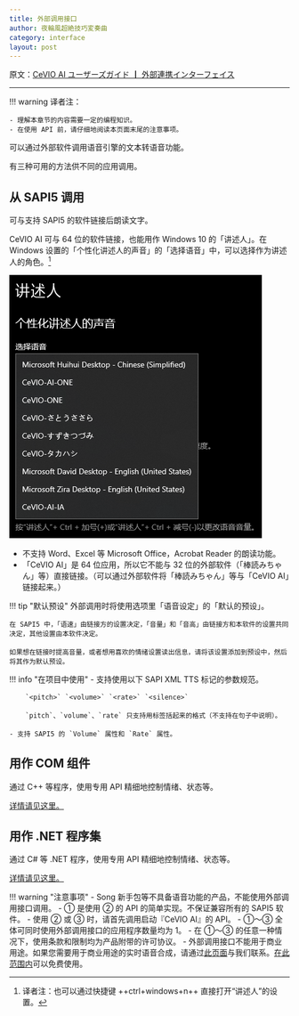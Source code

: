```yaml
---
title: 外部调用接口
author: 夜輪風超絶技巧変奏曲
category: interface
layout: post
---
```

原文：[CeVIO AI ユーザーズガイド ┃ 外部連携インターフェイス](https://cevio.jp/guide/cevio_ai/interface/)

---

!!! warning
    译者注：
    
    - 理解本章节的内容需要一定的编程知识。
    - 在使用 API 前，请仔细地阅读本页面末尾的注意事项。

可以通过外部软件调用语音引擎的文本转语音功能。

有三种可用的方法供不同的应用调用。

## 从 SAPI5 调用

可与支持 SAPI5 的软件链接后朗读文字。

CeVIO AI 可与 64 位的软件链接，也能用作 Windows 10 的「讲述人」。在 Windows 设置的「个性化讲述人的声音」的「选择语音」中，可以选择作为讲述人的角色。[^1]

![select narrator](images/8.1.1.png)

- 不支持 Word、Excel 等 Microsoft Office，Acrobat Reader 的朗读功能。
- 「CeVIO AI」是 64 位应用，所以它不能与 32 位的外部软件（「棒読みちゃん」等）直接链接。（可以通过外部软件将「棒読みちゃん」等与「CeVIO AI」链接起来。）

!!! tip "默认预设"
    外部调用时将使用选项里「语音设定」的「默认的预设」。

    在 SAPI5 中，「语速」由链接方的设置决定，「音量」和「音高」由链接方和本软件的设置共同决定，其他设置由本软件决定。

    如果想在链接时提高音量，或者想用喜欢的情绪设置读出信息，请将该设置添加到预设中，然后将其作为默认预设。

!!! info "在项目中使用"
    - 支持使用以下 SAPI XML TTS 标记的参数规范。
      
        `<pitch>` `<volume>` `<rate>` `<silence>`

        `pitch`、`volume`、`rate` 只支持用标签括起来的格式（不支持在句子中说明）。

    - 支持 SAPI5 的 `Volume` 属性和 `Rate` 属性。

## 用作 COM 组件

通过 C++ 等程序，使用专用 API 精细地控制情绪、状态等。

[详情请见这里。](com.md)

## 用作 .NET 程序集

通过 C# 等 .NET 程序，使用专用 API 精细地控制情绪、状态等。

[详情请见这里。](dotnet.md)

!!! warning "注意事项"
    - Song 新手包等不具备语音功能的产品，不能使用外部调用接口调用。
    - ① 是使用 ② 的 API 的简单实现。不保证兼容所有的 SAPI5 软件。
    - 使用 ② 或 ③ 时，请首先调用启动『CeVIO AI』的 API。
    - ①～③ 全体可同时使用外部调用接口的应用程序数量均为 1。
    - 在 ①～③ 的任意一种情况下，使用条款和限制均为产品附带的许可协议。
        - 外部调用接口不能用于商业用途。如果您需要用于商业用途的实时语音合成，请通过[此页面](http://cevio.jp/contact_others/)与我们联系。[在此范围内](http://cevio.jp/commercial/)可以免费使用。

[^1]: 译者注：也可以通过快捷键 ++ctrl+windows+n++ 直接打开“讲述人”的设置。
